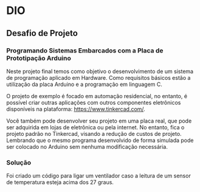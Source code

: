 # DIO

## Desafio de Projeto

### Programando Sistemas Embarcados com a Placa de Prototipação Arduino

Neste projeto final temos como objetivo o desenvolvimento de um sistema de programação aplicado em Hardware. Como requisitos básicos estão a utilização da placa Arduino e a programação em linguagem C.

O projeto de exemplo é focado em automação residencial, no entanto, é possível criar outras aplicações com outros componentes eletrônicos disponíveis na plataforma: https://www.tinkercad.com/.

Você também pode desenvolver seu projeto em uma placa real, que pode ser adquirida em lojas de eletrônica ou pela internet. No entanto, fica o projeto padrão no Tinkercad, visando a redução de custos de projeto. Lembrando que o mesmo programa desenvolvido de forma simulada pode ser colocado no Arduino sem nenhuma modificação necessária. 

### Solução

Foi criado um código para ligar um ventilador caso a leitura de um sensor de temperatura esteja acima dos 27 graus.
